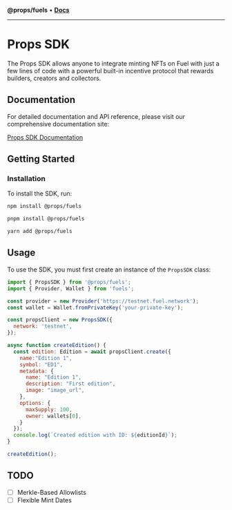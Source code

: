 **@props/fuels** • [**Docs**](globals.md)

***

# Props SDK

The Props SDK allows anyone to integrate minting NFTs on Fuel with just a few lines of code with a powerful built-in incentive protocol that rewards builders, creators and collectors.

## Documentation

For detailed documentation and API reference, please visit our comprehensive documentation site:

[Props SDK Documentation](https://props-fuels.vercel.app)

## Getting Started

### Installation

To install the SDK, run:

```bash
npm install @props/fuels
```

```bash
pnpm install @props/fuels
```

```bash
yarn add @props/fuels
```

## Usage

To use the SDK, you must first create an instance of the `PropsSDK` class:

```javascript
import { PropsSDK } from '@props/fuels';
import { Provider, Wallet } from 'fuels';

const provider = new Provider('https://testnet.fuel.network');
const wallet = Wallet.fromPrivateKey('your-private-key');

const propsClient = new PropsSDK({
  network: 'testnet',
});

async function createEdition() {
  const edition: Edition = await propsClient.create({
    name:"Edition 1",
    symbol: "ED1",
    metadata: {
      name: "Edition 1",
      description: "First edition",
      image: "image_url",
    },
    options: {
      maxSupply: 100,
      owner: wallets[0],
    }
  });
  console.log(`Created edition with ID: ${editionId}`);
}

createEdition();
```

## TODO

- [ ] Merkle-Based Allowlists
- [ ] Flexible Mint Dates
